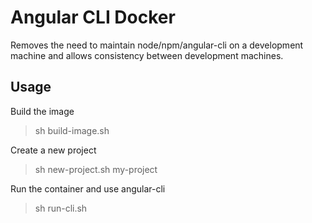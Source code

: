 # Angular CLI Docker

Removes the need to maintain node/npm/angular-cli on a development machine and allows consistency between development machines.

## Usage

Build the image
> sh build-image.sh

Create a new project
> sh new-project.sh my-project

Run the container and use angular-cli
> sh run-cli.sh
